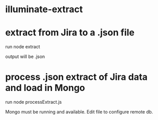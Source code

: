 # illuminate-extract

# extract from Jira to a .json file
run node extract <username> <password> <Jira Project Code> <URL to Jira>

output will be  <Jira Project Code>.json

# process .json extract of Jira data and load in Mongo
run node processExtract.js <filename>

Mongo must be running and available.  Edit file to configure remote db.
